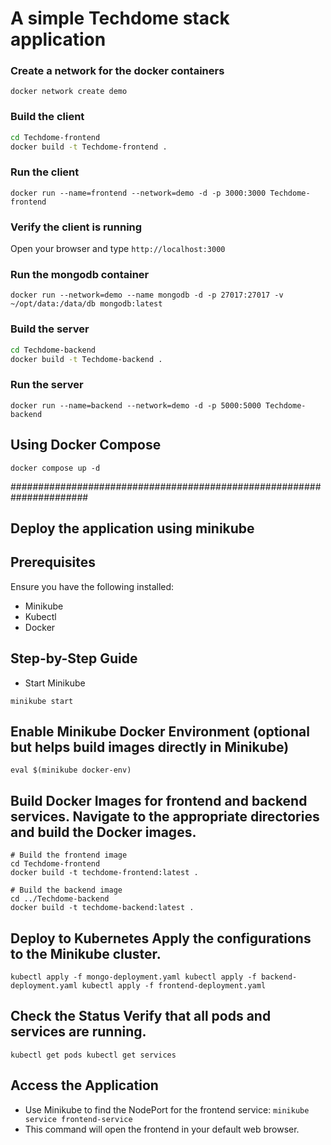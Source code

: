 # A simple Techdome stack application 

### Create a network for the docker containers

`docker network create demo`

### Build the client 

```sh
cd Techdome-frontend
docker build -t Techdome-frontend .
```

### Run the client

`docker run --name=frontend --network=demo -d -p 3000:3000 Techdome-frontend`

### Verify the client is running

Open your browser and type `http://localhost:3000`

### Run the mongodb container

`docker run --network=demo --name mongodb -d -p 27017:27017 -v ~/opt/data:/data/db mongodb:latest`

### Build the server

```sh
cd Techdome-backend
docker build -t Techdome-backend .
```

### Run the server

`docker run --name=backend --network=demo -d -p 5000:5000 Techdome-backend`

## Using Docker Compose

`docker compose up -d`

######################################################################

## Deploy the application using minikube 

## Prerequisites
Ensure you have the following installed:

- Minikube
- Kubectl
- Docker
  
## Step-by-Step Guide
- Start Minikube
```
minikube start
```

## Enable Minikube Docker Environment (optional but helps build images directly in Minikube)
`
eval $(minikube docker-env)
`

## Build Docker Images for frontend and backend services. Navigate to the appropriate directories and build the Docker images.
```
# Build the frontend image
cd Techdome-frontend
docker build -t techdome-frontend:latest .

# Build the backend image
cd ../Techdome-backend
docker build -t techdome-backend:latest .
```

## Deploy to Kubernetes Apply the configurations to the Minikube cluster.
`
kubectl apply -f mongo-deployment.yaml
kubectl apply -f backend-deployment.yaml
kubectl apply -f frontend-deployment.yaml
`

## Check the Status Verify that all pods and services are running.
`
kubectl get pods
kubectl get services
`

## Access the Application

- Use Minikube to find the NodePort for the frontend service:
`
minikube service frontend-service
`
- This command will open the frontend in your default web browser.
